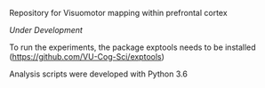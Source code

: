 Repository for Visuomotor mapping within prefrontal cortex

_Under Development_

To run the experiments, the package exptools needs to be installed (https://github.com/VU-Cog-Sci/exptools)

Analysis scripts were developed with Python 3.6
